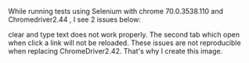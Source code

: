 While running tests using Selenium with chrome 70.0.3538.110 and Chromedriver2.44 , I see 2 issues below:

clear and type text does not work properly.
The second tab which open when click a link will not be reloaded.
These issues are not reproducible when replacing ChromeDriver2.42. That's why I create this image.
